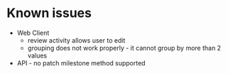 # Known issues
- Web Client
  - review activity allows user to edit
  - grouping does not work properly - it cannot group by more than 2 values
- API - no patch milestone method supported


